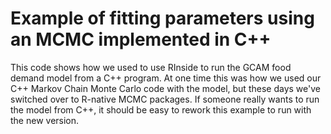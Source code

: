# Example of fitting parameters using an MCMC implemented in C++

This code shows how we used to use RInside to run the GCAM food demand
model from a C++ program.  At one time this was how we used our C++
Markov Chain Monte Carlo code with the model, but these days we've
switched over to R-native MCMC packages. If someone really wants to run the model from C++, it
should be easy to rework this example to run with the new
version.

